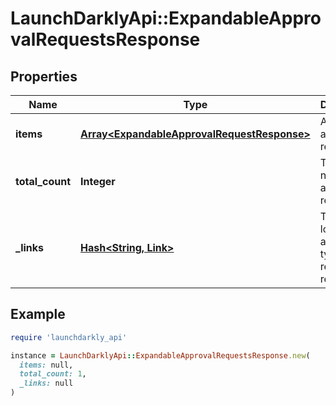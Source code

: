 # LaunchDarklyApi::ExpandableApprovalRequestsResponse

## Properties

| Name | Type | Description | Notes |
| ---- | ---- | ----------- | ----- |
| **items** | [**Array&lt;ExpandableApprovalRequestResponse&gt;**](ExpandableApprovalRequestResponse.md) | An array of approval requests |  |
| **total_count** | **Integer** | Total number of approval requests |  |
| **_links** | [**Hash&lt;String, Link&gt;**](Link.md) | The location and content type of related resources |  |

## Example

```ruby
require 'launchdarkly_api'

instance = LaunchDarklyApi::ExpandableApprovalRequestsResponse.new(
  items: null,
  total_count: 1,
  _links: null
)
```

